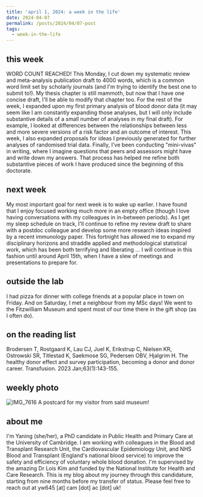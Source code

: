 ```yaml
---
title: 'april 1, 2024: a week in the life'
date: 2024-04-07
permalink: /posts/2024/04/07-post
tags:
  - week-in-the-life
---
```


this week
------
WORD COUNT REACHED! This Monday, I cut down my systematic review and meta-analysis publication draft to 4000 words, which is a common word limit set by scholarly journals (and I'm trying to identify the best one to submit to!). My thesis chapter is still mammoth, but now that I have one concise draft, I'll be able to modify that chapter too. For the rest of the week, I expanded upon my first primary analysis of blood donor data (it may seem like I am constantly expanding those analyses, but I will only include substantive details of a small number of analyses in my final draft). For example, I looked at differences between the relationships between less and more severe versions of a risk factor and an outcome of interest. This week, I also expanded proposals for ideas I previously generated for further analyses of randomised trial data. Finally, I've been conducting "mini-vivas" in writing, where I imagine questions that peers and assessors might have and write down my answers. That process has helped me refine both substantive pieces of work I have produced since the beginning of this doctorate.

next week
------
My most important goal for next week is to wake up earlier. I have found that I enjoy focused working much more in an empty office (though I love having conversations with my colleagues in in-between periods). As I get my sleep schedule on track, I'll continue to refine my review draft to share with a postdoc colleague and develop some more research ideas inspired by a recent immunology paper. This fortnight has allowed me to expand my disciplinary horizons and straddle applied and methodological statistical work, which has been both terrifying and liberating ... I will continue in this fashion until around April 15th, when I have a slew of meetings and presentations to prepare for.

outside the lab
------
I had pizza for dinner with college friends at a popular place in town on Friday. And on Saturday, I met a neighbour from my MSc days! We went to the Fitzwilliam Museum and spent most of our time there in the gift shop (as I often do). 

on the reading list
------
Brodersen T, Rostgaard K, Lau CJ, Juel K, Erikstrup C, Nielsen KR, Ostrowski SR, Titlestad K, Saekmose SG, Pedersen OBV, Hjalgrim H. The healthy donor effect and survey participation, becoming a donor and donor career. Transfusion. 2023 Jan;63(1):143-155.

weekly photo
------
![IMG_7616](https://github.com/yaning-wu/yaning-wu.github.io/assets/145920710/341ee35a-c7d3-44bd-aee1-8b35814c6c93)
A postcard for my visitor from said museum!

about me
------
I'm Yaning (she/her), a PhD candidate in Public Health and Primary Care at the University of Cambridge. I am working with colleagues in the Blood and Transplant Research Unit, the Cardiovascular Epidemiology Unit, and NHS Blood and Transplant (England's national blood service) to improve the safety and efficiency of voluntary whole blood donation. I'm supervised by the amazing Dr Lois Kim and funded by the National Institute for Health and Care Research. This is my blog about my journey through this candidature, starting from nine months before my transfer of status. Please feel free to reach out at yw645 [at] cam [dot] ac [dot] uk!
